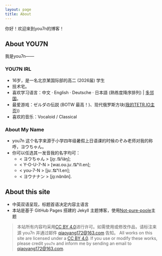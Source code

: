 ```yaml
---
layout: page
title: About
---
```


你好！欢迎来到you7n的博客！

## About YOU7N

我是you7n——

### YOU7N IRL

- 16岁，是一名北京某国际部的高二 (2026届) 学生
- 技术宅。
- 喜欢学习语言：中文 · English · Deutsche · 日本語 (熟练度降序排列) \| [多邻国](https://www.duolingo.com/profile/you7n?via=share_profile)。
- 最爱游戏：ゼルダの伝説 (BOTW 最高！)、现代俄罗斯方块([我的TETR.IO主页](https://ch.tetr.io/u/you7n)))
- 喜欢的音乐：Vocaloid / Classical

### About My Name

- you7n 这个名字来源于小学四年级暑假上日语课的时候のぞみ老师对我的称呼，ヨウちゃん。
- 你可以任选其一发音我的名字均可：
  - < ヨウちゃん > [jo̞ː.t͡ɕʲiäŋ];
  - < Y-O-U-7-N > [waɪ.oʊ.juː.t͡ɕʰi˥.en];
  - < you-7-N > [juː.t͡ɕʰi˥.en];
  - < ヨウナナン > [jo̞ːnɑ̈nɑ̈n].

## About this site

- 中英双语呈现，标题首语决定内容主语言
- 本站是基于 GitHub Pages 搭建的 Jekyll 主题博客，使用[Not-pure-poole](https://github.com/vszhub/not-pure-poole)主题

> 本站所有内容均采用[CC BY 4.0](https://creativecommons.org/licenses/by/4.0/)进行许可。如需使用或修改作品，请标注来源 you7n 并通过邮件 [qiaoyang172@163.com](mailto:qiaoyang172@163.com) 告知。
> All works on this site are licensed under a [CC BY 4.0](https://creativecommons.org/licenses/by/4.0/). If you use or modify these works, please credit `you7n` and inform me by sending an email to [qiaoyang172@163.com](mailto:qiaoyang172@163.com).
